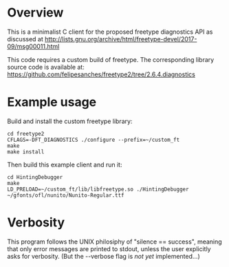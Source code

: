 # Overview
This is a minimalist C client for the proposed freetype diagnostics API as discussed at http://lists.gnu.org/archive/html/freetype-devel/2017-09/msg00011.html

This code requires a custom build of freetype. The corresponding library source code is available at:
https://github.com/felipesanches/freetype2/tree/2.6.4.diagnostics

# Example usage

Build and install the custom freetype library:

    cd freetype2
    CFLAGS=-DFT_DIAGNOSTICS ./configure --prefix=~/custom_ft
    make
    make install

Then build this example client and run it:

    cd HintingDebugger
    make
    LD_PRELOAD=~/custom_ft/lib/libfreetype.so ./HintingDebugger ~/gfonts/ofl/nunito/Nunito-Regular.ttf

# Verbosity

This program follows the UNIX philosiphy of "silence == success", meaning that only error messages are printed to stdout, unless the user explicitly asks for verbosity. (But the --verbose flag is *not yet* implemented...)
